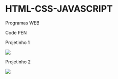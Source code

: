 # HTML-CSS-JAVASCRIPT
Programas WEB 


<p> Code PEN</p>
<p>Projetinho 1</p>

<img src="https://user-images.githubusercontent.com/51883650/162462897-d8908386-cf1a-43f5-b6fb-b190d53d3199.png">

<p>Projetinho 2</p>
<img src="https://user-images.githubusercontent.com/51883650/162465491-80808ae4-9870-4b97-9a6d-e05cf326392c.png">
